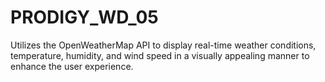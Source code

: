 # PRODIGY_WD_05
Utilizes the OpenWeatherMap API to display real-time weather conditions, temperature, humidity, and wind speed in a visually appealing manner to enhance the user experience.
